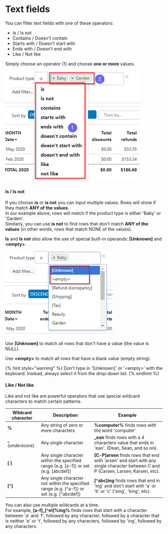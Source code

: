 # Text fields

You can filter text fields with one of these operators:

* Is / Is not
* Contains / Doesn't contain
* Starts with / Doesn't start with
* Ends with / Doesn't end with
* Like / Not like

Simply choose an operator (1) and choose **one or more** values.

![](<../../.gitbook/assets/image (17).png>)

#### Is / Is not

If you choose **is** or **is not** you can input multiple values. Rows will show if they match **ANY of the values**.\
In our example above, rows will match if the product type is either 'Baby' or 'Garden'.\
Similarly, you can use **is not** to find rows that don't match **ANY of the values** (in other words, rows that match NONE of the values).

**Is** and **Is not** also allow the use of special built-in operands: **\[Unknown]** and **\<empty>**.

![](<../../.gitbook/assets/image (18).png>)

Use **\[Unknown]** to match all rows that don't have a value (the value is NULL).

Use **\<empty>** to match all rows that have a blank value (empty string).

{% hint style="warning" %}
Don't type in '\[Unknown]' or '\<empty>' with the keyboard. Instead, always select it from the drop-down list.
{% endhint %}

#### Like / Not like

Like and not like are powerful operators that use special wildcard characters to match certain patterns.

| Wildcard character    | Description                                                                                 | Example                                                                                                                             |
| --------------------- | ------------------------------------------------------------------------------------------- | ----------------------------------------------------------------------------------------------------------------------------------- |
| **%**                 | Any string of zero or more characters                                                       | **%computer%** finds rows with the word 'computer'                                                                                  |
| **\_** _(underscore)_ | Any single character                                                                        | **\_ean** finds rows with a 4 characters value that ends in 'ean'. (Dean, Sean, and so on).                                         |
| **\[ ]**              | Any single character within the specified range (e.g. \[a-f]) or set (e.g. \[abcdef])       | **\[C-P]arsen** finds rows that end with 'arsen' and start with any single character between C and P (Carsen, Larsen, Karsen, etc). |
| **\[^]**              | Any single character not within the specified range (e.g. \[^a-f]) or set (e.g. \[^abcdef]) | **\[^abc]ing** finds rows that end in 'ing' and don't start with 'a' or 'b' or 'c' ('sing', 'king', etc).                           |

You can also use multiple wildcards at a time.\
For example, **\[a-f]\_\[^et]%ing%** finds rows that start with a character between 'a' and 'f', followed by any character, followed by a character that is neither 'e' or 't', followed by any characters, followed by 'ing', followed by any characters.
